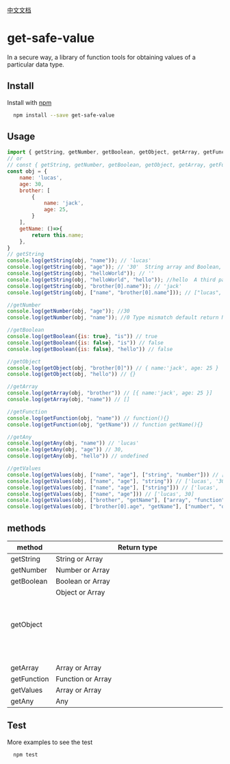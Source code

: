 
[中文文档](https://github.com/huweicool/get-safe-value/blob/master/README-Chinese.md)

# get-safe-value

 In a secure way, a library of function tools for obtaining values of a particular data type.


## Install

Install with [npm](https://www.npmjs.com/package/get-safe-value)

```sh
  npm install --save get-safe-value
```


## Usage

```js
import { getString, getNumber, getBoolean, getObject, getArray, getFunction, getValues, getAny } from 'get-safe-value';
// or
// const { getString, getNumber, getBoolean, getObject, getArray, getFunction, getValues, getAny } =  require('get-safe-value');
const obj = {
	name: 'lucas',
	age: 30,
	brother: [
		{ 
			name: 'jack',
			age: 25,
		}
	],
	getName: ()=>{
		return this.name;
	},
}
// getString
console.log(getString(obj, "name")); // 'lucas'
console.log(getString(obj, "age")); // '30'  String array and Boolean, both call String constructor to String type
console.log(getString(obj, "helloWorld")); // ''
console.log(getString(obj, "helloWorld", "hello")); //hello  A third parameter is the default value, return the default value if the value of String type can not be obtained correctly.
console.log(getString(obj, "brother[0].name")); // 'jack'
console.log(getString(obj, ["name", "brother[0].name"])); // ["lucas", "jack"]

//getNumber
console.log(getNumber(obj, "age")); //30
console.log(getNumber(obj, "name")); //0 Type mismatch default return Number：0 Number：0

//getBoolean
console.log(getBoolean({is: true}, "is")) // true
console.log(getBoolean({is: false}, "is")) // false
console.log(getBoolean({is: false}, "hello")) // false

//getObject
console.log(getObject(obj, "brother[0]")) // { name:'jack', age: 25 }
console.log(getObject(obj, "hello")) // {}

//getArray
console.log(getArray(obj, "brother")) // [{ name:'jack', age: 25 }]
console.log(getArray(obj, "name")) // []

//getFunction
console.log(getFunction(obj, "name")) // function(){}
console.log(getFunction(obj, "getName")) // function getName(){}

//getAny
console.log(getAny(obj, "name")) // 'lucas'
console.log(getAny(obj, "age")) // 30,
console.log(getAny(obj, "hello")) // undefined

//getValues
console.log(getValues(obj, ["name", "age"], ["string", "number"])) // ['lucas', 30]
console.log(getValues(obj, ["name", "age"], "string")) // ['lucas', '30']
console.log(getValues(obj, ["name", "age"], ["string"])) // ['lucas', '30']
console.log(getValues(obj, ["name", "age"])) // ['lucas', 30]
console.log(getValues(obj, ["brother", "getName"], ["array", "function"])) // [[{ name:'jack', age: 25 }], function getName(){}]
console.log(getValues(obj, ["brother[0].age", "getName"], ["number", "object"])) // [25, {}]
```


## methods

| method | Return type |
| ------ | ------ |
| getString | String or Array<string> |
| getNumber | Number or Array<number> |
| getBoolean | Boolean or Array<boolean> |
| getObject | Object or Array<object> |
| getArray | Array or Array<array> |
| getFunction | Function or Array<function> |
| getValues | Array or Array<any> |
| getAny | Any |


## Test
More examples to see the test
```sh
  npm test
```